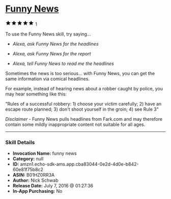 # [Funny News](http://alexa.amazon.com/#skills/amzn1.echo-sdk-ams.app.cba83044-0e2d-4d0e-b842-60e81f75b8c2)
![5 stars](../../images/ic_star_black_18dp_1x.png)![5 stars](../../images/ic_star_black_18dp_1x.png)![5 stars](../../images/ic_star_black_18dp_1x.png)![5 stars](../../images/ic_star_black_18dp_1x.png)![5 stars](../../images/ic_star_black_18dp_1x.png) 1

To use the Funny News skill, try saying...

* *Alexa, ask Funny News for the headlines*

* *Alexa, ask Funny News for the report*

* *Alexa, tell Funny News to read me the headlines*

Sometimes the news is too serious... with Funny News, you can get the same information via comical headlines.

For example, instead of hearing news about a robber caught by police, you may hear something like this:

"Rules of a successful robbery: 1) choose your victim carefully; 2) have an escape route planned; 3) don't shoot yourself in the groin; 4) see Rule 3"


*Disclaimer* - Funny News pulls headlines from Fark.com and may therefore contain some mildly inappropriate content not suitable for all ages.

***

### Skill Details

* **Invocation Name:** funny news
* **Category:** null
* **ID:** amzn1.echo-sdk-ams.app.cba83044-0e2d-4d0e-b842-60e81f75b8c2
* **ASIN:** B01HZ0RR3A
* **Author:** Nick Schwab
* **Release Date:** July 7, 2016 @ 01:27:36
* **In-App Purchasing:** No
